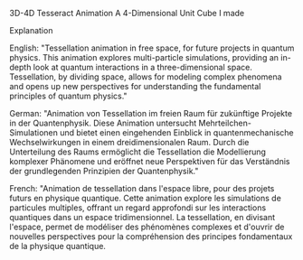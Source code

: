 3D-4D Tesseract Animation 
A 4-Dimensional Unit Cube I made

Explanation

English:
"Tessellation animation in free space, for future projects in quantum physics. This animation explores multi-particle simulations, providing an in-depth look at quantum interactions in a three-dimensional space. Tessellation, by dividing space, allows for modeling complex phenomena and opens up new perspectives for understanding the fundamental principles of quantum physics."

German:
"Animation von Tessellation im freien Raum für zukünftige Projekte in der Quantenphysik. Diese Animation untersucht Mehrteilchen-Simulationen und bietet einen eingehenden Einblick in quantenmechanische Wechselwirkungen in einem dreidimensionalen Raum. Durch die Unterteilung des Raums ermöglicht die Tessellation die Modellierung komplexer Phänomene und eröffnet neue Perspektiven für das Verständnis der grundlegenden Prinzipien der Quantenphysik."

French:
"Animation de tessellation dans l'espace libre, pour des projets futurs en physique quantique. Cette animation explore les simulations de particules multiples, offrant un regard approfondi sur les interactions quantiques dans un espace tridimensionnel. La tessellation, en divisant l'espace, permet de modéliser des phénomènes complexes et d'ouvrir de nouvelles perspectives pour la compréhension des principes fondamentaux de la physique quantique.
